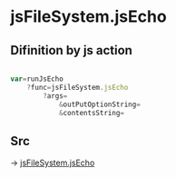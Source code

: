 # jsFileSystem.jsEcho

## Difinition by js action

```js.js

var=runJsEcho
	?func=jsFileSystem.jsEcho
		?args=
			&outPutOptionString=
			&contentsString=
```

## Src

-> [jsFileSystem.jsEcho](https://github.com/puutaro/CommandClick/blob/master/app/src/main/java/com/puutaro/commandclick/fragment_lib/terminal_fragment/js_interface/file/JsFileSystem.kt#L154)


